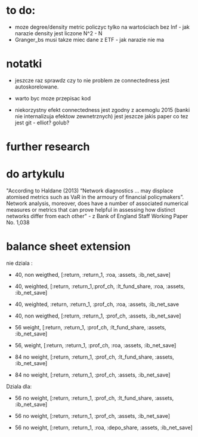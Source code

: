 
# to do:
- moze degree/density metric policzyc tylko na wartościach bez Inf - jak narazie density jest liczone N^2 - N
- Granger_bs musi takze miec dane z ETF - jak narazie nie ma

# notatki

- jeszcze raz sprawdz czy to nie problem ze connectedness jest autoskorelowane.
- warto byc moze przepisac kod

- niekorzystny efekt connectedness jest zgodny z acemoglu 2015 (banki nie internalizuja efektow zewnetrznych) jest jeszcze jakis paper co tez jest git - elliot? golub?

# further research 

# do artykulu 

"According to Haldane (2013) “Network diagnostics ... may displace
atomised metrics such as VaR in the armoury of financial policymakers”. Network analysis,
moreover, does have a number of associated numerical measures or metrics that can prove helpful
in assessing how distinct networks differ from each other" -  z Bank of England Staff Working Paper No. 1,038

# balance sheet extension

nie dziala :

- 40, non weigthed, [:return, :return_1,   :roa,  :assets, :ib_net_save]

- 40, weighted, [:return, :return_1,:prof_ch, :lt_fund_share,  :roa,  :assets, :ib_net_save]

- 40, weighted,  :return, :return_1, :prof_ch,  :roa,   :assets, :ib_net_save

- 40, non weigthed,  [:return, :return_1, :prof_ch,   :assets, :ib_net_save]

- 56 weight, [:return, :return_1, :prof_ch,  :lt_fund_share, :assets, :ib_net_save]

- 56, weight, [:return, :return_1, :prof_ch,  :roa, :assets, :ib_net_save]

- 84 no weight, [:return, :return_1, :prof_ch,  :lt_fund_share, :assets, :ib_net_save]
 
- 84 no weight, [:return, :return_1, :prof_ch,  :assets, :ib_net_save]

Dziala dla:

- 56 no weight, [:return, :return_1, :prof_ch,  :lt_fund_share, :assets, :ib_net_save]

- 56 no weight, [:return, :return_1, :prof_ch,  :assets, :ib_net_save]

- 56 no weight,  [:return, :return_1, :roa, :depo_share, :assets, :ib_net_save]
